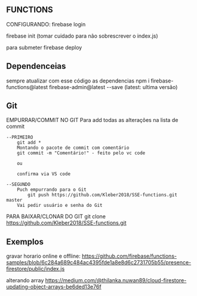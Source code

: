 ## FUNCTIONS 

CONFIGURANDO:
   firebase login
   
   firebase init
   (tomar cuidado para não sobrescrever o index.js)
   
para submeter
   firebase deploy

## Dependenceias

sempre atualizar com esse código as dependencias
   npm i firebase-functions@latest firebase-admin@latest --save
   (latest: ultima versão)


## Git

EMPURRAR/COMMIT NO GIT
Para add todas as alterações na lista de commit

    --PRIMEIRO
        git add *
        Montando o pacote de commit com comentário
        git commit -m "Comentário!" - feito pelo vc code

        ou

        confirma via VS code

    --SEGUNDO
        Puch empurrando para o Git
            git push https://github.com/Kleber2018/SSE-functions.git master
        Vai pedir usuário e senha do Git


PARA BAIXAR/CLONAR DO GIT
    git clone https://github.com/Kleber2018/SSE-functions.git



## Exemplos

gravar horario online e offline: https://github.com/firebase/functions-samples/blob/6c284a689c484ac4395fde1a8e8d6c2731705b55/presence-firestore/public/index.js

alterando array
https://medium.com/@thilanka.nuwan89/cloud-firestore-updating-object-arrays-be6ded13e76f